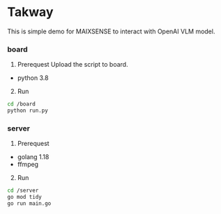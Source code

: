 # Takway

This is simple demo for MAIXSENSE to interact with OpenAI VLM model.

### board

1. Prerequest
Upload the script to board.

- python 3.8

2. Run

```bash
cd /board
python run.py
```

### server

1. Prerequest

- golang 1.18
- ffmpeg

2. Run

```bash
cd /server
go mod tidy
go run main.go
```